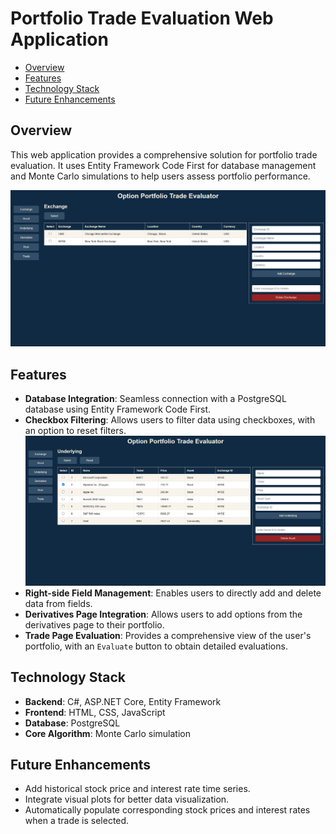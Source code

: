 # Portfolio Trade Evaluation Web Application

- [Overview](#overview)
- [Features](#features)
- [Technology Stack](#technology-stack)
- [Future Enhancements](#future-enhancements)

## Overview
This web application provides a comprehensive solution for portfolio trade evaluation. It uses Entity Framework Code First for database management and Monte Carlo simulations to help users assess portfolio performance.

![Exchange](image/exchange.png)

## Features

  - **Database Integration**: Seamless connection with a PostgreSQL database using Entity Framework Code First.
  - **Checkbox Filtering**: Allows users to filter data using checkboxes, with an option to reset filters.
    ![Check](image/check.png)
  - **Right-side Field Management**: Enables users to directly add and delete data from fields.
  - **Derivatives Page Integration**: Allows users to add options from the derivatives page to their portfolio.
  - **Trade Page Evaluation**: Provides a comprehensive view of the user's portfolio, with an `Evaluate` button to obtain detailed evaluations.

## Technology Stack

  - **Backend**: C#, ASP.NET Core, Entity Framework
  - **Frontend**: HTML, CSS, JavaScript
  - **Database**: PostgreSQL
  - **Core Algorithm**: Monte Carlo simulation


## Future Enhancements

  - Add historical stock price and interest rate time series.
  - Integrate visual plots for better data visualization.
  - Automatically populate corresponding stock prices and interest rates when a trade is selected.
